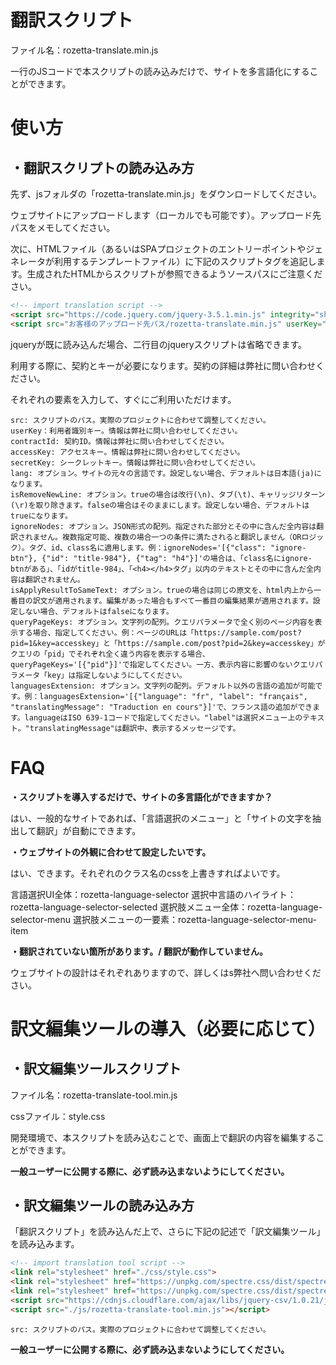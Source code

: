 # 翻訳スクリプト

ファイル名：rozetta-translate.min.js

一行のJSコードで本スクリプトの読み込みだけで、サイトを多言語化にすることができます。


# 使い方

## ・翻訳スクリプトの読み込み方

先ず、jsフォルダの「rozetta-translate.min.js」をダウンロードしてください。

ウェブサイトにアップロードします（ローカルでも可能です）。アップロード先パスをメモしてください。

次に、HTMLファイル（あるいはSPAプロジェクトのエントリーポイントやジェネレータが利用するテンプレートファイル）に下記のスクリプトタグを追記します。生成されたHTMLからスクリプトが参照できるようソースパスにご注意ください。

```html
<!-- import translation script -->
<script src="https://code.jquery.com/jquery-3.5.1.min.js" integrity="sha256-9/aliU8dGd2tb6OSsuzixeV4y/faTqgFtohetphbbj0=" crossorigin="anonymous" data-no-defer=""></script>
<script src="お客様のアップロード先パス/rozetta-translate.min.js" userKey="お客様のユーザーキー" lang="ja" contractId="お客様の契約ID" accessKey="お客様のアクセスキー" secretKey="お客様のシークレットキー"></script>
```

jqueryが既に読み込んだ場合、二行目のjqueryスクリプトは省略できます。

利用する際に、契約とキーが必要になります。契約の詳細は弊社に問い合わせください。

それぞれの要素を入力して、すぐにご利用いただけます。


    src: スクリプトのパス。実際のプロジェクトに合わせて調整してください。
    userKey：利用者識別キー。情報は弊社に問い合わせしてください。
    contractId: 契約ID。情報は弊社に問い合わせしてください。
    accessKey: アクセスキー。情報は弊社に問い合わせしてください。
    secretKey: シークレットキー。情報は弊社に問い合わせしてください。
    lang: オプション。サイトの元々の言語です。設定しない場合、デフォルトは日本語(ja)になります。
    isRemoveNewLine: オプション。trueの場合は改行(\n)、タブ(\t)、キャリッジリターン(\r)を取り除きます。falseの場合はそのままにします。設定しない場合、デフォルトはtrueになります。
    ignoreNodes: オプション。JSON形式の配列。指定された部分とその中に含んだ全内容は翻訳されません。複数指定可能、複数の場合一つの条件に満たされると翻訳しません（ORロジック）。タグ、id、class名に適用します。例：ignoreNodes='[{"class": "ignore-btn"}, {"id": "title-984"}, {"tag": "h4"}]'の場合は、「class名にignore-btnがある」、「idがtitle-984」、「<h4></h4>タグ」以内のテキストとその中に含んだ全内容は翻訳されません。
    isApplyResultToSameText: オプション。trueの場合は同じの原文を、html内上から一番目の訳文が適用されます。編集があった場合もすべて一番目の編集結果が適用されます。設定しない場合、デフォルトはfalseになります。
    queryPageKeys: オプション。文字列の配列。クエリパラメータで全く別のページ内容を表示する場合、指定してください。例：ページのURLは「https://sample.com/post?pid=1&key=accesskey」と「https://sample.com/post?pid=2&key=accesskey」がクエリの「pid」でそれぞれ全く違う内容を表示する場合、queryPageKeys='[{"pid"}]'で指定してください。一方、表示内容に影響のないクエリパラメータ「key」は指定しないようにしてください。
    languagesExtension: オプション。文字列の配列。デフォルト以外の言語の追加が可能です。例：languagesExtension='[{"language": "fr", "label": "français", "translatingMessage": "Traduction en cours"}]'で、フランス語の追加ができます。languageはISO 639-1コードで指定してください。"label"は選択メニュー上のテキスト。"translatingMessage"は翻訳中、表示するメッセージです。


# FAQ

**・スクリプトを導入するだけで、サイトの多言語化ができますか？**

はい、一般的なサイトであれば、「言語選択のメニュー」と「サイトの文字を抽出して翻訳」が自動にできます。


**・ウェブサイトの外観に合わせて設定したいです。**

はい、できます。それぞれのクラス名のcssを上書きすればよいです。

言語選択UI全体：rozetta-language-selector
選択中言語のハイライト：rozetta-language-selector-selected
選択肢メニュー全体：rozetta-language-selector-menu
選択肢メニューの一要素：rozetta-language-selector-menu-item


**・翻訳されていない箇所があります。/ 翻訳が動作していません。**

ウェブサイトの設計はそれぞれありますので、詳しくはs弊社へ問い合わせください。




# 訳文編集ツールの導入（必要に応じて）


## ・訳文編集ツールスクリプト

ファイル名：rozetta-translate-tool.min.js

cssファイル：style.css

開発環境で、本スクリプトを読み込むことで、画面上で翻訳の内容を編集することができます。


**一般ユーザーに公開する際に、必ず読み込まないようにしてください。**

## ・訳文編集ツールの読み込み方

「翻訳スクリプト」を読み込んだ上で、さらに下記の記述で「訳文編集ツール」を読み込みます。

```html
<!-- import translation tool script -->
<link rel="stylesheet" href="./css/style.css">
<link rel="stylesheet" href="https://unpkg.com/spectre.css/dist/spectre-exp.min.css">
<link rel="stylesheet" href="https://unpkg.com/spectre.css/dist/spectre-icons.min.css">
<script src="https://cdnjs.cloudflare.com/ajax/libs/jquery-csv/1.0.21/jquery.csv.min.js" integrity="sha512-Y8iWYJDo6HiTo5xtml1g4QqHtl/PO1w+dmUpQfQSOTqKNsMhExfyPN2ncNAe9JuJUSKzwK/b6oaNPop4MXzkwg==" crossorigin="anonymous" referrerpolicy="no-referrer"></script>
<script src="./js/rozetta-translate-tool.min.js"></script>
```

    src: スクリプトのパス。実際のプロジェクトに合わせて調整してください。

**一般ユーザーに公開する際に、必ず読み込まないようにしてください。**

